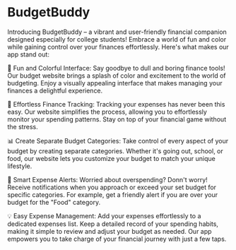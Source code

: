 # BudgetBuddy
Introducing BudgetBuddy – a vibrant and user-friendly financial companion designed especially for college students! Embrace a world of fun and color while gaining control over your finances effortlessly. Here's what makes our app stand out:

🌈 Fun and Colorful Interface:
Say goodbye to dull and boring finance tools! Our budget website brings a splash of color and excitement to the world of budgeting. Enjoy a visually appealing interface that makes managing your finances a delightful experience.

💸 Effortless Finance Tracking:
Tracking your expenses has never been this easy. Our website simplifies the process, allowing you to effortlessly monitor your spending patterns. Stay on top of your financial game without the stress.

📊 Create Separate Budget Categories:
Take control of every aspect of your budget by creating separate categories. Whether it's going out, school, or food, our website lets you customize your budget to match your unique lifestyle.

🚨 Smart Expense Alerts:
Worried about overspending? Donn't worry! Receive notifications when you approach or exceed your set budget for specific categories. For example, get a friendly alert if you are over your budget for the "Food" category.

💡 Easy Expense Management:
Add your expenses effortlessly to a dedicated expenses list. Keep a detailed record of your spending habits, making it simple to review and adjust your budget as needed. Our app empowers you to take charge of your financial journey with just a few taps.
